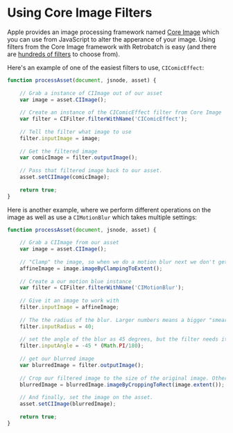 # Using Core Image Filters

Apple provides an image processing framework named [Core Image](https://developer.apple.com/documentation/coreimage?language=objc) which you can use from JavaScript to alter the apperance of your image. Using filters from the Core Image framework with Retrobatch is easy (and there are [hundreds of filters](https://developer.apple.com/library/archive/documentation/GraphicsImaging/Reference/CoreImageFilterReference/index.html) to choose from).


Here's an example of one of the easiest filters to use, `CIComicEffect`:

```javascript
function processAsset(document, jsnode, asset) {
    
    // Grab a instance of CIImage out of our asset
    var image = asset.CIImage();
    
    // Create an instance of the CIComicEffect filter from Core Image
    var filter = CIFilter.filterWithName('CIComicEffect');
    
    // Tell the filter what image to use
    filter.inputImage = image;
    
    // Get the filtered image
    var comicImage = filter.outputImage();
    
    // Pass that filtered image back to our asset.
    asset.setCIImage(comicImage);
    
    return true;
}
```


Here is another example, where we perform different operations on the image as well as use a `CIMotionBlur` which takes multiple settings:

```javascript
function processAsset(document, jsnode, asset) {
    
    // Grab a CIImage from our asset
    var image = asset.CIImage();
    
    // "Clamp" the image, so when we do a motion blur next we don't get transparent edges.
    affineImage = image.imageByClampingToExtent();
    
    // Create a our motion blue instance
    var filter = CIFilter.filterWithName('CIMotionBlur');
    
    // Give it an image to work with
    filter.inputImage = affineImage;
    
    // The the radius of the blur. Larger numbers means a bigger "smear" in the blur.
    filter.inputRadius = 40;
    
    // set the angle of the blur as 45 degrees, but the filter needs it in radians so convert it to that format first.
    filter.inputAngle = -45 * (Math.PI/180);
    
    // get our blurred image
    var blurredImage = filter.outputImage();
    
    // Crop our filtered image to the size of the original image. Otherwise we'll get an image which is bigger than our original because the blur will continue outside the bounds of the original.
    blurredImage = blurredImage.imageByCroppingToRect(image.extent());
    
    // And finally, set the image on the asset.
    asset.setCIImage(blurredImage);
    
    return true;
}
```